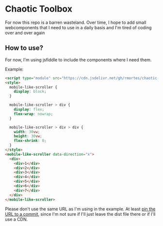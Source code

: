 # Chaotic Toolbox

For now this repo is a barren wasteland. Over time, I hope to add small webcomponents that I need to use in a daily basis and I'm tired of coding over and over again

## How to use?

For now, I'm using jsfiddle to include the components where I need them.

Example:

```html
<script type="module" src="https://cdn.jsdelivr.net/gh/rmortes/chaotic-toolbox/dist/mobile-like-scroller.js"></script>
<style>
  mobile-like-scroller {
    display: block;
  }

  mobile-like-scroller > div {
    display: flex;
    flex-wrap: nowrap;
  }

  mobile-like-scroller > div > div {
    width: 30vw;
    height: 30vw;
    flex-shrink: 0;
  }
</style>
<mobile-like-scroller data-direction="x">
  <div>
    <div>1</div>
    <div>2</div>
    <div>3</div>
    <div>4</div>
    <div>5</div>
    <div>6</div>
    <div>7</div>
  </div>
</mobile-like-scroller>
```

Please don't use the same URL as I'm using in the example. At least [pin the URL to a commit](https://www.jsdelivr.com/?docs=gh), since I'm not sure if I'll just leave the dist file there or if I'll use a CDN.